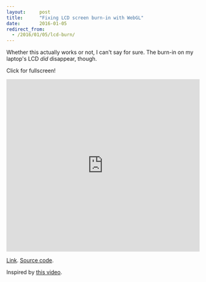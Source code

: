 ```yaml
---
layout:     post
title:      "Fixing LCD screen burn-in with WebGL"
date:       2016-01-05
redirect_from:
  - /2016/01/05/lcd-burn/
---
```


Whether this actually works or not, I can't say for sure. The burn-in on my laptop's
LCD *did* disappear, though.

Click for fullscreen!

<iframe
  frameborder="0"
  style="width:100%;height:450px"
  src="https://gbrlgrct.com/gists/deec0c0c12e63a94515b/burn-webgl.html"
  allowfullscreen>
</iframe>

[Link](https://gbrlgrct.com/gists/deec0c0c12e63a94515b/burn-webgl.html).
[Source code](https://gist.github.com/Garciat/deec0c0c12e63a94515b).

Inspired by [this video](https://www.youtube.com/watch?v=VN-KIlsxxOw).
